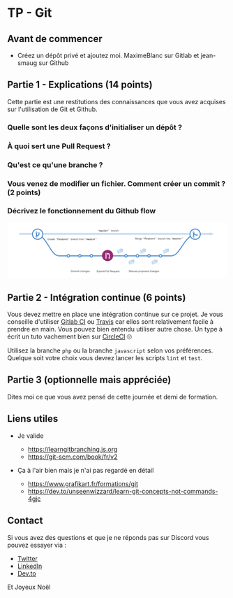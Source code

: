 # TP - Git

## Avant de commencer

- Créez un dépôt privé et ajoutez moi. MaximeBlanc sur Gitlab et jean-smaug sur Github

## Partie 1 - Explications (14 points)

Cette partie est une restitutions des connaissances que vous avez acquises sur l'utilisation de Git et Github.

### Quelle sont les deux façons d'initialiser un dépôt ?

### À quoi sert une Pull Request ?

### Qu'est ce qu'une branche ?

### Vous venez de modifier un fichier. Comment créer un commit ? (2 points)

### Décrivez le fonctionnement du Github flow

![github-flow](github-flow.png)

## Partie 2 - Intégration continue (6 points)

Vous devez mettre en place une intégration continue sur ce projet. Je vous conseille d'utiliser [Gitlab CI]() ou [Travis]() car elles sont relativement facile à prendre en main. Vous pouvez bien entendu utiliser autre chose. Un type à écrit un tuto vachement bien sur [CircleCI](https://dev.to/jeansmaug/dploiement-continu-avec-circleci---partie-1-208n) 🙄

Utilisez la branche `php` ou la branche `javascript` selon vos préférences. Quelque soit votre choix vous devrez lancer les scripts `lint` et `test`.

## Partie 3 (optionnelle mais appréciée)

Dites moi ce que vous avez pensé de cette journée et demi de formation.

## Liens utiles

- Je valide

  - https://learngitbranching.js.org
  - https://git-scm.com/book/fr/v2

- Ça à l'air bien mais je n'ai pas regardé en détail

  - https://www.grafikart.fr/formations/git
  - https://dev.to/unseenwizzard/learn-git-concepts-not-commands-4gjc

## Contact

Si vous avez des questions et que je ne réponds pas sur Discord vous pouvez essayer via :

- [Twitter](https://twitter.com/_MaximeBlanc)
- [LinkedIn](https://www.linkedin.com/in/maxime-blanc-b8b710a6/)
- [Dev.to](https://dev.to/jeansmaug)

Et Joyeux Noël

